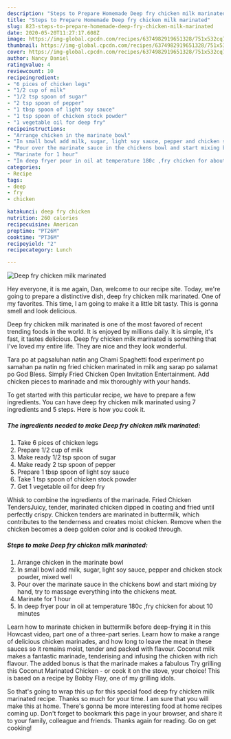 ```yaml
---
description: "Steps to Prepare Homemade Deep fry chicken milk marinated"
title: "Steps to Prepare Homemade Deep fry chicken milk marinated"
slug: 823-steps-to-prepare-homemade-deep-fry-chicken-milk-marinated
date: 2020-05-20T11:27:17.608Z
image: https://img-global.cpcdn.com/recipes/6374982919651328/751x532cq70/deep-fry-chicken-milk-marinated-recipe-main-photo.jpg
thumbnail: https://img-global.cpcdn.com/recipes/6374982919651328/751x532cq70/deep-fry-chicken-milk-marinated-recipe-main-photo.jpg
cover: https://img-global.cpcdn.com/recipes/6374982919651328/751x532cq70/deep-fry-chicken-milk-marinated-recipe-main-photo.jpg
author: Nancy Daniel
ratingvalue: 4
reviewcount: 10
recipeingredient:
- "6 pices of chicken legs"
- "1/2 cup of milk"
- "1/2 tsp spoon of sugar"
- "2 tsp spoon of pepper"
- "1 tbsp spoon of light soy sauce"
- "1 tsp spoon of chicken stock powder"
- "1 vegetable oil for deep fry"
recipeinstructions:
- "Arrange chicken in the marinate bowl"
- "In small bowl add milk, sugar, light soy sauce, pepper and chicken stock powder, mixed well"
- "Pour over the marinate sauce in the chickens bowl and start mixing by hand, try to massage everything into the chickens meat."
- "Marinate for 1 hour"
- "In deep fryer pour in oil at temperature 180c ,fry chicken for about 10 minutes"
categories:
- Recipe
tags:
- deep
- fry
- chicken

katakunci: deep fry chicken 
nutrition: 260 calories
recipecuisine: American
preptime: "PT26M"
cooktime: "PT36M"
recipeyield: "2"
recipecategory: Lunch

---
```



![Deep fry chicken milk marinated](https://img-global.cpcdn.com/recipes/6374982919651328/751x532cq70/deep-fry-chicken-milk-marinated-recipe-main-photo.jpg)

Hey everyone, it is me again, Dan, welcome to our recipe site. Today, we're going to prepare a distinctive dish, deep fry chicken milk marinated. One of my favorites. This time, I am going to make it a little bit tasty. This is gonna smell and look delicious.

Deep fry chicken milk marinated is one of the most favored of recent trending foods in the world. It is enjoyed by millions daily. It is simple, it's fast, it tastes delicious. Deep fry chicken milk marinated is something that I've loved my entire life. They are nice and they look wonderful.

Tara po at pagsaluhan natin ang Chami Spaghetti food experiment po samahan pa natin ng fried chicken marinated in milk ang sarap po salamat po God Bless. Simply Fried Chicken Open Invitation Entertainment. Add chicken pieces to marinade and mix thoroughly with your hands.


To get started with this particular recipe, we have to prepare a few ingredients. You can have deep fry chicken milk marinated using 7 ingredients and 5 steps. Here is how you cook it.

<!--inarticleads1-->

##### The ingredients needed to make Deep fry chicken milk marinated:

1. Take 6 pices of chicken legs
1. Prepare 1/2 cup of milk
1. Make ready 1/2 tsp spoon of sugar
1. Make ready 2 tsp spoon of pepper
1. Prepare 1 tbsp spoon of light soy sauce
1. Take 1 tsp spoon of chicken stock powder
1. Get 1 vegetable oil for deep fry


Whisk to combine the ingredients of the marinade. Fried Chicken TendersJuicy, tender, marinated chicken dipped in coating and fried until perfectly crispy. Chicken tenders are marinated in buttermilk, which contributes to the tenderness and creates moist chicken. Remove when the chicken becomes a deep golden color and is cooked through. 

<!--inarticleads2-->

##### Steps to make Deep fry chicken milk marinated:

1. Arrange chicken in the marinate bowl
1. In small bowl add milk, sugar, light soy sauce, pepper and chicken stock powder, mixed well
1. Pour over the marinate sauce in the chickens bowl and start mixing by hand, try to massage everything into the chickens meat.
1. Marinate for 1 hour
1. In deep fryer pour in oil at temperature 180c ,fry chicken for about 10 minutes


Learn how to marinate chicken in buttermilk before deep-frying it in this Howcast video, part one of a three-part series. Learn how to make a range of delicious chicken marinades, and how long to leave the meat in these sauces so it remains moist, tender and packed with flavour. Coconut milk makes a fantastic marinade, tenderising and infusing the chicken with rich flavour. The added bonus is that the marinade makes a fabulous Try grilling this Coconut Marinated Chicken - or cook it on the stove, your choice! This is based on a recipe by Bobby Flay, one of my grilling idols. 

So that's going to wrap this up for this special food deep fry chicken milk marinated recipe. Thanks so much for your time. I am sure that you will make this at home. There's gonna be more interesting food at home recipes coming up. Don't forget to bookmark this page in your browser, and share it to your family, colleague and friends. Thanks again for reading. Go on get cooking!
